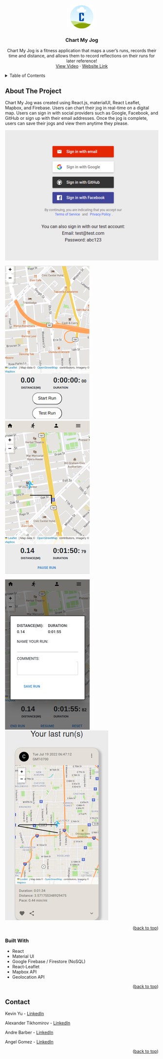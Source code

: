 <a name="readme-top"></a>

<!-- PROJECT LOGO -->
<br />
<div align="center">
  <a href="https://github.com/KYu-2468/netflixk">
    <img src="public/images/CMJ.png" alt="Logo" width="80" height="80">
  </a>

  <h3 align="center">Chart My Jog</h3>

  <p align="center">
    Chart My Jog is a fitness application that maps a user’s runs, records their time and distance, and allows them to record reflections on their runs for later reference!
    <br />
    <a href="https://www.youtube.com/watch?v=dmplVct15V8">View Video</a>
    ·
    <a href="https://chart-my-jog.web.app/">Website Link</a>
  </p>
</div>

<!-- TABLE OF CONTENTS -->
<details>
  <summary>Table of Contents</summary>
  <ol>
    <li>
      <a href="#about-the-project">About The Project</a>
      <ul>
        <li><a href="#built-with">Built With</a></li>
      </ul>
    </li>
    <li><a href="#contact">Contact</a></li>
  </ol>
</details>

<!-- ABOUT THE PROJECT -->

## About The Project

Chart My Jog was created using React.js, materialUI, React Leaflet, Mapbox, and Firebase. Users can chart their jog in real-time on a digital map. Users can sign in with social providers such as Google, Facebook, and GitHub or sign up with their email addresses. Once the jog is complete, users can save their jogs and view them anytime they please.

[![Signup][product-screenshot]](https://github.com/KYu-2468/ChartMyJog)

[![Start-Run][product-screenshot2]](https://github.com/KYu-2468/ChartMyJog)
[![run-3][product-screenshot3]](https://github.com/KYu-2468/ChartMyJog)

[![save-run][product-screenshot4]](https://github.com/KYu-2468/ChartMyJog)
[![run-1][product-screenshot5]](https://github.com/KYu-2468/ChartMyJog)

<p align="right">(<a href="#readme-top">back to top</a>)</p>

### Built With

- React
- Material UI
- Google Firebase / Firestore (NoSQL)
- React-Leaflet
- Mapbox API
- Geolocation API
<!-- - [![React][react.js]][react-url]
- [![Tailwind][tailwind.js]][tailwind-url]
- [![Firebase][firebase]][firebase-url]
- [![Leaflet][leaflet]][leaflet-url]
- [![React-Leaflet][reactleaflet]][reactleaflet-url]
- [![MaterialUI][mui]][mui-url] -->

<p align="right">(<a href="#readme-top">back to top</a>)</p>

<!-- CONTACT -->

## Contact

Kevin Yu - [LinkedIn](https://www.linkedin.com/in/kevinyu2468/)

Alexander Tikhomirov - [LinkedIn](www.linkedin.com/in/alexander-a-tikhomirov/)

Andre Barber - [LinkedIn](www.linkedin.com/in/andreb2021/)

Angel Gomez - [LinkedIn](www.linkedin.com/in/angel-gomez-b8b369192/)

<p align="right">(<a href="#readme-top">back to top</a>)</p>

<!-- MARKDOWN LINKS & IMAGES -->

[product-screenshot]: public/images/Signup.png
[product-screenshot2]: public/images/start-run.png
[product-screenshot3]: public/images/run-3.png
[product-screenshot4]: public/images/save-run.png
[product-screenshot5]: public/images/run-1.png
[react.js]: public/images/react.png
[react-url]: https://reactjs.org/
[tailwind.js]: public/images/Tailwind.png
[tailwind-url]: https://tailwindcss.com/
[firebase]: public/images/firebase.png
[firebase-url]: https://firebase.google.com/
[mui]: public/images/mui.png
[mui-url]: https://mui.com/material-ui/
[reactleaflet]: public/images/react-leaflet.png
[reactleaflet-url]: https://react-leaflet.js.org/
[leaflet]: public/images/leaflet.png
[leaflet-url]: https://leafletjs.com/

<!-- https://chartmyjog-8a62d.web.app/ -->
